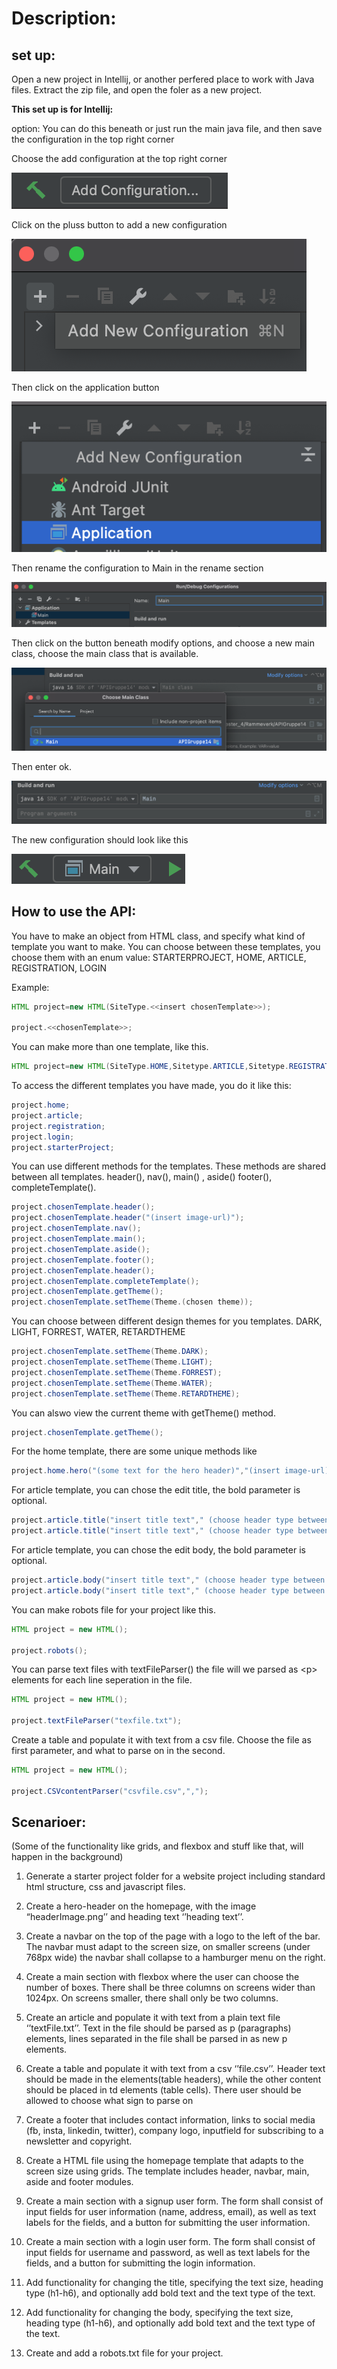 # Description:
## set up:

Open a new project in Intellij, or another perfered place to work with Java files. 
Extract the zip file, and open the foler as a new project. 

**This set up is for Intellij:**

option: You can do this beneath or just run the main java file, and then save the configuration in the top right corner

Choose the add configuration at the top right corner

![Add configuration image](img/AddConfig.png "Add configuration")

Click on the pluss button to add a new configuration

![Click on pluss](img/HitPluss.png "pluss sign")

Then click on the application button

![Chosse the application button](img/ChooseApplication.png "application button")

Then rename the configuration to Main in the rename section

![rename the config to main](img/CallItMain.png "application button")

Then click on the button beneath modify options, and choose a new main class, choose the main class that is available.

![Pick the main class](img/ChooseMainClass.png "choose main")

Then enter ok.

![Click on me](img/MainClass.png "click on ok")

The new configuration should look like this

![New Config](img/ConfigShouldLookLikeThis.png "The new config")

## How to use the API:

You have to make an object from HTML class, and specify what kind of template you want to make. You can choose between
these templates, you choose them with an enum value:
STARTERPROJECT, HOME, ARTICLE, REGISTRATION, LOGIN

Example:

```java
HTML project=new HTML(SiteType.<<insert chosenTemplate>>);

project.<<chosenTemplate>>; 
```

You can make more than one template, like this.

```java
HTML project=new HTML(SiteType.HOME,Sitetype.ARTICLE,Sitetype.REGISTRATION,Sitetype.LOGIN,Sitetype.STARTERPROJECT);

```

To access the different templates you have made, you do it like this:

```java
project.home;
project.article;
project.registration;
project.login;
project.starterProject; 
```

You can use different methods for the templates. These methods are shared between all templates. header(), nav(), main()
, aside() footer(), completeTemplate().

```java
project.chosenTemplate.header();
project.chosenTemplate.header("(insert image-url)");
project.chosenTemplate.nav();
project.chosenTemplate.main();
project.chosenTemplate.aside();
project.chosenTemplate.footer();
project.chosenTemplate.header();
project.chosenTemplate.completeTemplate();
project.chosenTemplate.getTheme();
project.chosenTemplate.setTheme(Theme.(chosen theme));
```

You can choose between different design themes for you templates. DARK, LIGHT, FORREST, WATER, RETARDTHEME

```java
project.chosenTemplate.setTheme(Theme.DARK);
project.chosenTemplate.setTheme(Theme.LIGHT);
project.chosenTemplate.setTheme(Theme.FORREST);
project.chosenTemplate.setTheme(Theme.WATER);
project.chosenTemplate.setTheme(Theme.RETARDTHEME);
```

You can alswo view the current theme with getTheme() method.

```java
project.chosenTemplate.getTheme();
```

For the home template, there are some unique methods like

```java
project.home.hero("(some text for the hero header)","(insert image-url)");
```

For article template, you can chose the edit title, the bold parameter is optional.

```java
project.article.title("insert title text"," (choose header type between h1-h6)","Text size in integer");
project.article.title("insert title text"," (choose header type between h1-h6)","Text size in integer","bold (b -bold, n - normal)"); 
```

For article template, you can chose the edit body, the bold parameter is optional.

```java
project.article.body("insert title text"," (choose header type between h1-h6)","Text size in integer");
project.article.body("insert title text"," (choose header type between h1-h6)","Text size in integer","bold (b -bold, n - normal)"); 
```

You can make robots file for your project like this.

```java
HTML project = new HTML();

project.robots();
```

You can parse text files with textFileParser() the file will we parsed as &lt;p&gt; elements for each line seperation in
the file.

```java
HTML project = new HTML();

project.textFileParser("texfile.txt");
```

Create a table and populate it with text from a csv file. Choose the file as first parameter, and what to parse on in
the second.

```java
HTML project = new HTML();

project.CSVcontentParser("csvfile.csv",",");
```

## Scenarioer: 

(Some of the functionality like grids, and flexbox and stuff like that, will happen in the background)

1. Generate a starter project folder for a website project including standard html structure, css and javascript files.

2. Create a hero-header on the homepage,  with the image “headerImage.png’’ and heading text ‘’heading text’’.

3. Create a navbar on the top of the page with a logo to the left of the bar. The navbar must adapt to the screen size, on smaller screens (under 768px wide) the navbar shall collapse to a hamburger menu on the right.

4. Create a main section with flexbox where the user can choose the number of boxes. There shall be three columns on screens wider than 1024px. On screens smaller, there shall only be two columns.

5. Create an article and populate it with text from a plain text file ‘’textFile.txt’’. Text in the file should be parsed as p (paragraphs) elements, lines separated in the file shall be parsed in as new p elements.

6. Create a table and populate it with text from a csv ‘’file.csv’’. Header text should be made in the elements(table headers), while the other content should be placed in td elements (table cells). There user should be allowed to choose what sign to parse on

7. Create a footer that includes contact information, links to social media (fb, insta, linkedin, twitter), company logo, inputfield for subscribing to a newsletter and copyright.

8. Create a HTML file using the homepage template that adapts to the screen size using grids. The template includes header, navbar, main, aside and footer modules. 

9. Create a main section with a signup user form. The form shall consist of input fields for user information (name, address, email), as well as text labels for the fields, and a button for submitting the user information.

10. Create a main section with a login user form. The form shall consist of input fields for username and password, as well as text labels for the fields, and a button for submitting the login information.

11. Add functionality for changing the title, specifying the text size, heading type (h1-h6), and optionally add bold text and the text type of the text. 

12. Add functionality for changing the body, specifying the text size, heading type (h1-h6), and optionally add bold text and the text type of the text. 

13. Create and add a robots.txt file for your project.
